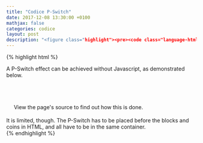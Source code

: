 ```yaml
---
title: "Codice P-Switch"
date: 2017-12-08 13:30:00 +0100
mathjax: false
categories: codice
layout: post
description: "<figure class="highlight"><pre><code class="language-html" data-lang="html"><span class="nt">&lt;div&gt;</span><br data-jekyll-commonmark-ghpages="">  <span class="nt">&lt;style&gt;</span><br data-jekyll-commonmark-ghpages="">... <br data-jekyll-commonmark-ghpages="">   &lt;/style&gt;</span><br data-jekyll-commonmark-ghpages=""><span class="nt">&lt;/div&gt;</span></code></pre></figure>"
---
```

{% highlight html %}
<div>
  <style>
    #mmb_pswitch,
    #mmb_pswitch_gfx,
    .mmb_coin,
    .mmb_block {
        user-select: none;
        -moz-user-select: none;
        -ms-user-select: none;
        -o-user-select: none;
        -webkit-user-select: none;
    }
    #mmb_pswitch {
        display: none;
    }
    #mmb_pswitch_gfx {
        vertical-align: middle;
        cursor: pointer;
        display: inline-block;
        width: 16px;
        height: 18px;
    }
    #mmb_pswitch + #mmb_pswitch_gfx {
        background: url('http://i.imgur.com/40nmlmK.png') no-repeat;
        background-position: -16px -14px;
    }
    #mmb_pswitch:checked + #mmb_pswitch_gfx {
        background: url('http://i.imgur.com/40nmlmK.png') no-repeat;
        background-position: -16px 4px;
    }
    .mmb_block,
    .mmb_coin {
        vertical-align: middle;
        display: inline-block;
        width: 16px;
        height: 16px;
    }
    #mmb_pswitch ~ .mmb_block,
    #mmb_pswitch:checked ~ .mmb_coin {
        background: url('http://i.imgur.com/40nmlmK.png') no-repeat;
        background-position: 0px 0px;
    }
    #mmb_pswitch:checked ~ .mmb_block,
    #mmb_pswitch ~ .mmb_coin {
        background: url('http://i.imgur.com/40nmlmK.png') no-repeat;
        background-position: 0px -16px;
    }
  </style>A P-Switch effect can be achieved without Javascript, as demonstrated below.
  <br />
  <input type="checkbox" id="mmb_pswitch"><label for="mmb_pswitch" id="mmb_pswitch_gfx"></label><br />
  <br />
  <span class="mmb_block"></span><span class="mmb_block"></span><span class="mmb_coin"></span><span class="mmb_coin"></span><span class="mmb_block"></span><span class="mmb_block"></span><br />
  <br />
  <span class="mmb_coin"></span> View the page's source to find out how this is done. <span class="mmb_coin"></span><br />
  <br />
  It is limited, though. The P-Switch has to be placed before the blocks and coins in HTML, and all have to be in the same container.
</div>
{% endhighlight %}
